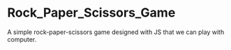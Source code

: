 # Rock_Paper_Scissors_Game
A simple rock-paper-scissors game designed with JS that we can play with computer.

